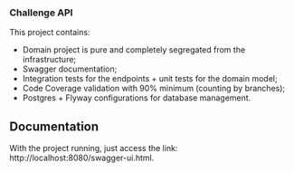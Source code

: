 ### Challenge API
This project contains:
- Domain project is pure and completely segregated from the infrastructure;
- Swagger documentation;
- Integration tests for the endpoints + unit tests for the domain model;
- Code Coverage validation with 90% minimum (counting by branches);
- Postgres + Flyway configurations for database management.

## Documentation
With the project running, just access the link: http://localhost:8080/swagger-ui.html.